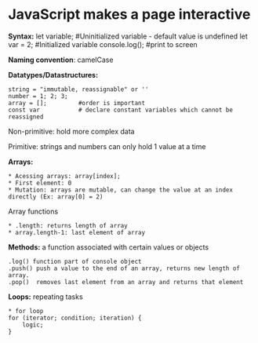# JavaScript makes a page interactive

**Syntax:**
    let variable;       #Uninitialized variable - default value is undefined
    let var = 2;        #Initialized variable
    console.log();      #print to screen

**Naming convention**: camelCase

**Datatypes/Datastructures:**
    
    string = "immutable, reassignable" or ''
    number = 1; 2; 3; 
    array = [];         #order is important
    const var           # declare constant variables which cannot be reassigned
    
Non-primitive: hold more complex data

Primitive: strings and numbers can only hold 1 value at a time

**Arrays:**

    * Acessing arrays: array[index];     
    * First element: 0     
    * Mutation: arrays are mutable, can change the value at an index directly (Ex: array[0] = 2)

Array functions

    * .length: returns length of array
    * array.length-1: last element of array


**Methods:** a function associated with certain values or objects

    .log() function part of console object
    .push() push a value to the end of an array, returns new length of array.
    .pop()  removes last element from an array and returns that element 

**Loops:** repeating tasks

    * for loop
    for (iterator; condition; iteration) {
        logic;
    }